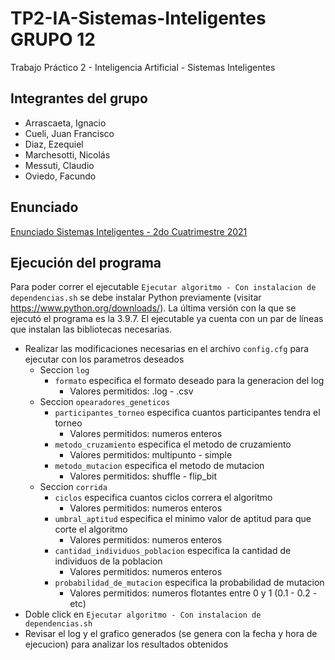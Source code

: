 # TP2-IA-Sistemas-Inteligentes GRUPO 12
Trabajo Práctico 2 - Inteligencia Artificial - Sistemas Inteligentes

## Integrantes del grupo
- Arrascaeta, Ignacio
- Cueli, Juan Francisco
- Diaz, Ezequiel
- Marchesotti, Nicolás
- Messuti, Claudio
- Oviedo, Facundo

## Enunciado
[Enunciado Sistemas Inteligentes - 2do Cuatrimestre 2021](https://drive.google.com/file/d/18Wz3wD0k8PnrjpACX-vVBbVzKHncLakK/view?usp=sharing)

## Ejecución del programa
Para poder correr el ejecutable `Ejecutar algoritmo - Con instalacion de dependencias.sh` se debe instalar Python previamente (visitar https://www.python.org/downloads/). La última versión con la que se ejecutó el programa es la 3.9.7. El ejecutable ya cuenta con un par de líneas que instalan las bibliotecas necesarias.

- Realizar las modificaciones necesarias en el archivo `config.cfg` para ejecutar con los parametros deseados
  - Seccion `log`
    - `formato` especifica el formato deseado para la generacion del log
      - Valores permitidos: .log - .csv
  - Seccion `opearadores_geneticos`
    - `participantes_torneo` especifica cuantos participantes tendra el torneo
      - Valores permitidos: numeros enteros
    - `metodo_cruzamiento` especifica el metodo de cruzamiento
      - Valores permitidos: multipunto - simple
    - `metodo_mutacion` especifica el metodo de mutacion
      - Valores permitidos: shuffle - flip_bit
  - Seccion `corrida`
    - `ciclos` especifica cuantos ciclos correra el algoritmo
      - Valores permitidos: numeros enteros
    - `umbral_aptitud` especifica el minimo valor de aptitud para que corte el algoritmo
      - Valores permitidos: numeros enteros
    - `cantidad_individuos_poblacion` especifica la cantidad de individuos de la poblacion
      - Valores permitidos: numeros enteros
    - `probabilidad_de_mutacion` especifica la probabilidad de mutacion
      - Valores permitidos: numeros flotantes entre 0 y 1 (0.1 - 0.2 - etc) 
- Doble click en `Ejecutar algoritmo - Con instalacion de dependencias.sh`
- Revisar el log y el grafico generados (se genera con la fecha y hora de ejecucion) para analizar los resultados obtenidos
